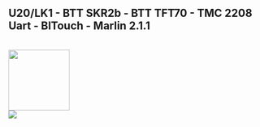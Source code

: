 ## U20/LK1 - BTT SKR2b - BTT TFT70 - TMC 2208 Uart - BlTouch - Marlin 2.1.1
<br />
<img width=120 src="https://github.com/ted-rcnet/U20-LK1-SKR2b-TFT70-MARLIN/blob/main/images/Marlin.jpg" />
<br />
<img src="https://github.com/ted-rcnet/U20-LK1-SKR2b-TFT70-MARLIN/blob/main/images/SolImp.jpg" />
<br />
